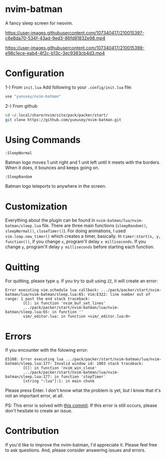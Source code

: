 # nvim-batman
A fancy sleep screen for neovim.


https://user-images.githubusercontent.com/107340417/210015397-c6e8da70-534f-43ad-9ed3-86fd81832e98.mp4



https://user-images.githubusercontent.com/107340417/210015398-e98c1ece-eab4-4f2c-b13c-3ec9383cb4d3.mp4


# Configuration
1-) From ```init.lua```
Add following to your ```.config/init.lua``` file:
```lua
use "yunusey/nvim-batman"
```
2-) From github
```bash
cd ~/.local/share/nvim/site/pack/packer/start/
git clone https://github.com/yunusey/nvim-batman.git
```

# Using Commands
```
:SleepNormal
```
Batman logo moves 1 unit right and 1 unit left until it meets with the borders. When it does, it bounces and keeps going on.
```
:SleepRandom
```
Batman logo teleports to anywhere in the screen.

# Customization
Everything about the plugin can be found in ```nvim-batman/lua/nvim-batman/sleep.lua``` file. There are three main functions (```sleepRandom()```, ```sleepNormal()```, ```closeTimer()```).
For doing animations, I used ```vim.loop.new_timer()``` which creates a timer, basically. In ```timer:start(x, y, function())```, if you change ```x```, program'll delay ```x milliseconds```. If you change ```y```, program'll delay ```y milliseconds``` before starting each function. 

# Quitting
For quitting, please type ```q```. If you try to quit using ```ZZ```, it will create an error:
```
Error executing vim.schedule lua callback: .../pack/packer/start/nvim-batman/lua/nvim-batman/sleep.lua:65: Vim:E322: line number out of range: 1 past the end stack traceback:
        [C]: in function 'nvim_buf_set_lines'
        .../pack/packer/start/nvim-batman/lua/nvim-batman/sleep.lua:65: in function ''
        vim/_editor.lua: in function <vim/_editor.lua:0>
```

# Errors
If you encounter with the folowing error:
```
E5108: Error executing lua .../pack/packer/start/nvim-batman/lua/nvim-batman/sleep.lua:177: Invalid window id: 1003 stack traceback:
        [C]: in function 'nvim_win_close'
        .../pack/packer/start/nvim-batman/lua/nvim-batman/sleep.lua:177: in function 'stopTimer'
        [string ":lua"]:1: in main chunk
```
Please press Enter. I don't know what the problem is yet, but I know that it's not an important error, at all.

PS: This error is solved with [this commit](https://github.com/yunusey/nvim-batman/commit/dce52746d0c1206ba0a2495974b6e60640e54597). If this error is still occurs, please don't hesitate to create an issue.

# Contribution
If you'd like to improve the nvim-batman, I'd appreciate it. Please feel free to ask questions. And, please consider answering issues and errors.
